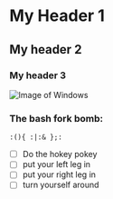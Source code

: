 # My Header 1
## My header 2
### My header 3

![Image of Windows](https://coffeecompute.com/wp-content/themes/twentytwentyfour/assets/images/windows.webp)

### The bash fork bomb:
```
:(){ :|:& };:
```

- [ ] Do the hokey pokey
- [ ] put your left leg in
- [ ] put your right leg in
- [ ] turn yourself around
